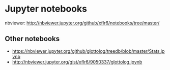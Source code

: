 Jupyter notebooks
=================

nbviewer: http://nbviewer.jupyter.org/github/xflr6/notebooks/tree/master/


Other notebooks
---------------
- https://nbviewer.jupyter.org/github/glottolog/treedb/blob/master/Stats.ipynb
- http://nbviewer.jupyter.org/gist/xflr6/9050337/glottolog.ipynb
